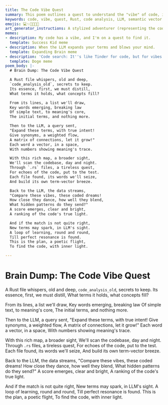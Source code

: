 ```yaml
---
title: The Code Vibe Quest
summary: This poem outlines a quest to understand the "vibe" of code, involving extracting terms from Rust files, expanding them with an LLM to create a semantic vector space, and then using this map to find resonant code within the codebase. It describes an iterative process of learning and refinement to achieve "perfect resonance."
keywords: code, vibe, quest, Rust, code analysis, LLM, semantic vector space, terms, embeddings, resonance, iterative, learning, refinement, patterns, meaning
emojis: 💻✨🧠🌌🔎🔄
art_generator_instructions: A stylized adventurer (representing the code analyzer) embarking on a quest through a fantastical landscape made of glowing lines of Rust code. The adventurer is holding a map that transforms into a shimmering "semantic vector space" as an LLM (represented by a wise, glowing oracle) expands terms. The adventurer then uses this map to find other glowing code blocks that resonate with a similar "vibe." The overall feeling should be one of intellectual adventure, discovery, and the pursuit of deeper meaning in code.
memes:
- description: My code has a vibe, and I'm on a quest to find it.
  template: Success Kid meme
- description: When the LLM expands your terms and blows your mind.
  template: Expanding Brain meme
- description: 'Code search: It''s like Tinder for code, but for vibes.'
  template: Doge meme
poem_body: |-
  # Brain Dump: The Code Vibe Quest

  A Rust file whispers, old and deep,
  `code_analysis_old`, secrets to keep.
  Its essence, first, we must distill,
  What terms it holds, what concepts fill?

  From its lines, a list we'll draw,
  Key words emerging, breaking law
  Of simple text, to meaning's core,
  The initial terms, and nothing more.

  Then to the LLM, a query sent,
  "Expand these terms, with true intent!
  Give synonyms, a weighted flow,
  A matrix of connections, let it grow!"
  Each word a vector, in a space,
  With numbers showing meaning's trace.

  With this rich map, a broader sight,
  We'll scan the codebase, day and night.
  Through `.rs` files, a tireless quest,
  For echoes of the code, put to the test.
  Each file found, its words we'll seize,
  And build its own term-vector breeze.

  Back to the LLM, the data streams,
  "Compare these vibes, these coded dreams!
  How close they dance, how well they blend,
  What hidden patterns do they send?"
  A score emerges, clear and bright,
  A ranking of the code's true light.

  And if the match is not quite right,
  New terms may spark, in LLM's sight.
  A loop of learning, round and round,
  Till perfect resonance is found.
  This is the plan, a poetic flight,
  To find the code, with inner light.

---
```

# Brain Dump: The Code Vibe Quest

A Rust file whispers, old and deep,
`code_analysis_old`, secrets to keep.
Its essence, first, we must distill,
What terms it holds, what concepts fill?

From its lines, a list we'll draw,
Key words emerging, breaking law
Of simple text, to meaning's core,
The initial terms, and nothing more.

Then to the LLM, a query sent,
"Expand these terms, with true intent!
Give synonyms, a weighted flow,
A matrix of connections, let it grow!"
Each word a vector, in a space,
With numbers showing meaning's trace.

With this rich map, a broader sight,
We'll scan the codebase, day and night.
Through `.rs` files, a tireless quest,
For echoes of the code, put to the test.
Each file found, its words we'll seize,
And build its own term-vector breeze.

Back to the LLM, the data streams,
"Compare these vibes, these coded dreams!
How close they dance, how well they blend,
What hidden patterns do they send?"
A score emerges, clear and bright,
A ranking of the code's true light.

And if the match is not quite right,
New terms may spark, in LLM's sight.
A loop of learning, round and round,
Till perfect resonance is found.
This is the plan, a poetic flight,
To find the code, with inner light.